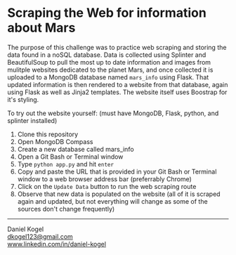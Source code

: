 # Scraping the Web for information about Mars

The purpose of this challenge was to practice web scraping and storing the data found in a noSQL database. Data is collected using Splinter and BeautifulSoup to pull the most up to date information and images from mulitple websites dedicated to the planet Mars, and once collected it is uploaded to a MongoDB database named `mars_info` using Flask. That updated information is then rendered to a website from that database, again using Flask as well as Jinja2 templates. The website itself uses Boostrap for it's styling. 

To try out the website yourself:
(must have MongoDB, Flask, python, and splinter installed)

1. Clone this repository
2. Open MongoDB Compass
3. Create a new database called mars_info
4. Open a Git Bash or Terminal window
5. Type `python app.py` and hit `enter`
6. Copy and paste the URL that is provided in your Git Bash or Terminal window to a web browser address bar (preferrably Chrome)
7. Click on the `Update Data` button to run the web scraping route
8. Observe that new data is populated on the website (all of it is scraped again and updated, but not everything will change as some of the sources don't change frequently)

  
  ---  
  
Daniel Kogel  
dkogel123@gmail.com  
www.linkedin.com/in/daniel-kogel  
